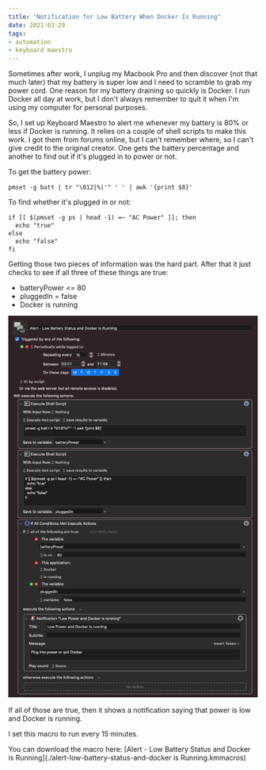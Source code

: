 ```yaml
---
title: "Notification for Low Battery When Docker Is Running"
date: 2021-03-29
tags:
- automation
- keyboard maestro
---
```


Sometimes after work, I unplug my Macbook Pro and then discover (not that much later) that my battery is super low and I need to scramble to grab my power cord. One reason for my battery draining so quickly is Docker. I run Docker all day at work, but I don't always remember to quit it when I'm using my computer for personal purposes.

So, I set up Keyboard Maestro to alert me whenever my battery is 80% or less if Docker is running. It relies on a couple of shell scripts to make this work. I got them from forums online, but I can't remember where, so I can't give credit to the original creator. One gets the battery percentage and another to find out if it's plugged in to power or not.

To get the battery power:

```
pmset -g batt | tr "\012|%|'" ' ' | awk '{print $8}'
```

To find whether it's plugged in or not:


```
if [[ $(pmset -g ps | head -1) =~ "AC Power" ]]; then
  echo "true"
else
  echo "false"
fi

```

Getting those two pieces of information was the hard part. After that it just checks to see if all three of these things are true:

- batteryPower <= 80
- pluggedIn = false
- Docker is running

![Macro](./macro.png)

If all of those are true, then it shows a notification saying that power is low and Docker is running.

I set this macro to run every 15 minutes.

You can download the macro here: [Alert - Low Battery Status and Docker is Running](./alert-low-battery-status-and-docker is Running.kmmacros)
